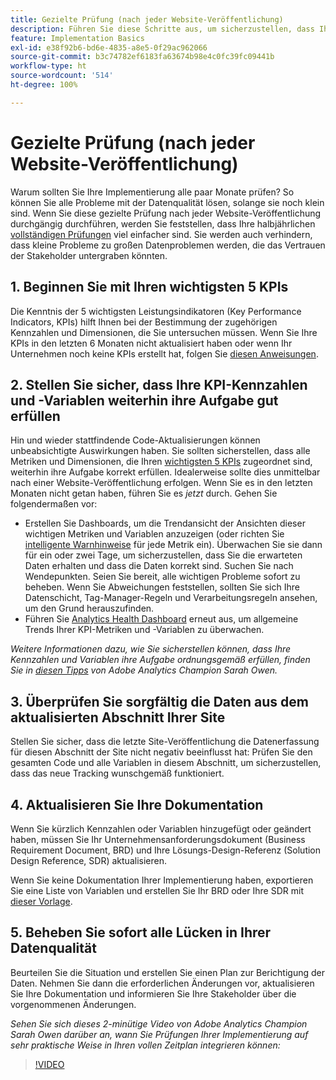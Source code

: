 ```yaml
---
title: Gezielte Prüfung (nach jeder Website-Veröffentlichung)
description: Führen Sie diese Schritte aus, um sicherzustellen, dass Ihre Implementierung fehlerfrei und im Einklang mit Ihren KPIs ausgeführt wird.
feature: Implementation Basics
exl-id: e38f92b6-bd6e-4835-a8e5-0f29ac962066
source-git-commit: b3c74782ef6183fa63674b98e4c0fc39fc09441b
workflow-type: ht
source-wordcount: '514'
ht-degree: 100%

---
```


# Gezielte Prüfung (nach jeder Website-Veröffentlichung)

Warum sollten Sie Ihre Implementierung alle paar Monate prüfen? So können Sie alle Probleme mit der Datenqualität lösen, solange sie noch klein sind. Wenn Sie diese gezielte Prüfung nach jeder Website-Veröffentlichung durchgängig durchführen, werden Sie feststellen, dass Ihre halbjährlichen [vollständigen Prüfungen](/help/implement/review/full-review.md) viel einfacher sind. Sie werden auch verhindern, dass kleine Probleme zu großen Datenproblemen werden, die das Vertrauen der Stakeholder untergraben könnten.

## 1. Beginnen Sie mit Ihren wichtigsten 5 KPIs

Die Kenntnis der 5 wichtigsten Leistungsindikatoren (Key Performance Indicators, KPIs) hilft Ihnen bei der Bestimmung der zugehörigen Kennzahlen und Dimensionen, die Sie untersuchen müssen. Wenn Sie Ihre KPIs in den letzten 6 Monaten nicht aktualisiert haben oder wenn Ihr Unternehmen noch keine KPIs erstellt hat, folgen Sie [diesen Anweisungen](/help/implement/review/define-kpis.md).

## 2. Stellen Sie sicher, dass Ihre KPI-Kennzahlen und -Variablen weiterhin ihre Aufgabe gut erfüllen

Hin und wieder stattfindende Code-Aktualisierungen können unbeabsichtigte Auswirkungen haben. Sie sollten sicherstellen, dass alle Metriken und Dimensionen, die Ihren [wichtigsten 5 KPIs](/help/implement/review/define-kpis.md) zugeordnet sind, weiterhin ihre Aufgabe korrekt erfüllen. Idealerweise sollte dies unmittelbar nach einer Website-Veröffentlichung erfolgen. Wenn Sie es in den letzten Monaten nicht getan haben, führen Sie es *jetzt* durch. Gehen Sie folgendermaßen vor:

* Erstellen Sie Dashboards, um die Trendansicht der Ansichten dieser wichtigen Metriken und Variablen anzuzeigen (oder richten Sie [intelligente Warnhinweise](https://experienceleague.adobe.com/docs/analytics/analyze/analysis-workspace/virtual-analyst/intelligent-alerts/intellligent-alerts.html?lang=de#analysis-workspace) für jede Metrik ein). Überwachen Sie sie dann für ein oder zwei Tage, um sicherzustellen, dass Sie die erwarteten Daten erhalten und dass die Daten korrekt sind. Suchen Sie nach Wendepunkten. Seien Sie bereit, alle wichtigen Probleme sofort zu beheben. Wenn Sie Abweichungen feststellen, sollten Sie sich Ihre Datenschicht, Tag-Manager-Regeln und Verarbeitungsregeln ansehen, um den Grund herauszufinden.
* Führen Sie [Analytics Health Dashboard](https://assets.adobe.com/public/9549dbe7-765a-4899-77b8-85cbba1a4252) erneut aus, um allgemeine Trends Ihrer KPI-Metriken und -Variablen zu überwachen.

*Weitere Informationen dazu, wie Sie sicherstellen können, dass Ihre Kennzahlen und Variablen ihre Aufgabe ordnungsgemäß erfüllen, finden Sie in [diesen Tipps](https://experienceleaguecommunities.adobe.com/t5/adobe-analytics-discussions/my-five-best-tips-for-keeping-adobe-analytics-humming/td-p/388608) von Adobe Analytics Champion Sarah Owen.*

## 3. Überprüfen Sie sorgfältig die Daten aus dem aktualisierten Abschnitt Ihrer Site

Stellen Sie sicher, dass die letzte Site-Veröffentlichung die Datenerfassung für diesen Abschnitt der Site nicht negativ beeinflusst hat: Prüfen Sie den gesamten Code und alle Variablen in diesem Abschnitt, um sicherzustellen, dass das neue Tracking wunschgemäß funktioniert.

## 4. Aktualisieren Sie Ihre Dokumentation

Wenn Sie kürzlich Kennzahlen oder Variablen hinzugefügt oder geändert haben, müssen Sie Ihr Unternehmensanforderungsdokument (Business Requirement Document, BRD) und Ihre Lösungs-Design-Referenz (Solution Design Reference, SDR) aktualisieren.

Wenn Sie keine Dokumentation Ihrer Implementierung haben, exportieren Sie eine Liste von Variablen und erstellen Sie Ihr BRD oder Ihre SDR mit [dieser Vorlage](https://experienceleague.adobe.com/docs/analytics-learn/tutorials/implementation/implementation-basics/creating-a-business-requirements-document.html?lang=de#implementation).

## 5. Beheben Sie sofort alle Lücken in Ihrer Datenqualität

Beurteilen Sie die Situation und erstellen Sie einen Plan zur Berichtigung der Daten. Nehmen Sie dann die erforderlichen Änderungen vor, aktualisieren Sie Ihre Dokumentation und informieren Sie Ihre Stakeholder über die vorgenommenen Änderungen.

*Sehen Sie sich dieses 2-minütige Video von Adobe Analytics Champion Sarah Owen darüber an, wann Sie Prüfungen Ihrer Implementierung auf sehr praktische Weise in Ihren vollen Zeitplan integrieren können:*

>[!VIDEO](https://video.tv.adobe.com/v/328340/?quality=12&learn=on)
